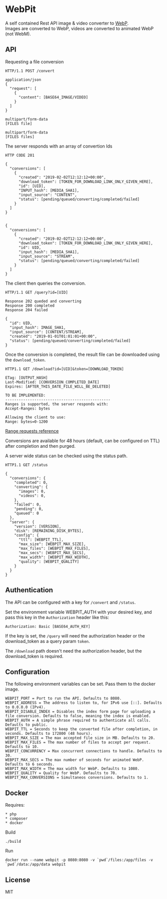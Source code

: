 # WebPit

A self contained Rest API image & video converter to [WebP](https://developers.google.com/speed/webp/).  
Images are converted to WebP, videos are converted to animated WebP (not WebM).


## API


Requesting a file conversion

```
HTTP/1.1 POST /convert

application/json
{
  "request": [
    {
      "content": [BASE64_IMAGE/VIDEO]
    }
  ]
}

multipart/form-data
[FILES file]

multipart/form-data
[FILES files]
```


The server responds with an array of convertion Ids
```
HTTP CODE 201

{
  "conversions": [
    {
      "created": "2019-02-02T12:12:12+00:00",
      "download_token": [TOKEN_FOR_DOWNLOAD_LINK_ONLY_GIVEN_HERE],
      "id": [UID],
      "INPUT_hash": [MEDIA_SHA1],
      "input_source": "CONTENT",
      "status": [pending/queued/converting/completed/failed]
    }
  ]
}


{
  "conversions": [
    {
      "created": "2019-02-02T12:12:12+00:00",
      "download_token": [TOKEN_FOR_DOWNLOAD_LINK_ONLY_GIVEN_HERE],
      "id": UID,
      "input_hash": [MEDIA_SHA1],
      "input_source": "STREAM",
      "status": [pending/queued/converting/completed/failed]
    }
  ]
}
```


The client then queries the conversion.

```
HTTP/1.1 GET /query?id=[UID]

Response 202 queded and converting
Response 200 completed
Response 204 failed

{
  "id": UID,
  "input_hash": IMAGE_SHA1,
  "input_source": [CONTENT/STREAM],
  "created": "2019-01-01T01:01:01+00:00",
  "status": [pending/queued/converting/completed/failed]
}
```


Once the conversion is completed, the result file can be downloaded using the `download_token`.

```
HTTP1.1 GET /download?id=[UID]&token=[DOWNLOAD_TOKEN]

ETag: [OUTPUT_HASH]
Last-Modified: [CONVERSION_COMPLETED_DATE]
Expires: [AFTER_THIS_DATE_FILE_WILL_BE_DELETED]
```

```
TO BE IMPLEMENTED:
-----------------------------------------------
Ranges is supported, the server responds with:
Accept-Ranges: bytes

Allowing the client to use:
Range: bytes=0-1200
```

[Range requests reference](https://developer.mozilla.org/en-US/docs/Web/HTTP/Range_requests)

Conversions are available for 48 hours (default, can be configured on TTL) after completion and then purged.


A server wide status can be checked using the status path.

```
HTTP1.1 GET /status

{
  "conversions": {
    "completed": 0,
    "converting": {
      "images": 0,
      "videos": 0,
    },
    "failed": 0,
    "pending": 0,
    "queued": 0
  },
  "server": {
    "version": [VERSION],
    "disk": [REMAINING_DISK_BYTES],
    "config": {
      "ttl": [WEBPIT_TTL],
      "max_size": [WEBPIT_MAX_SIZE],
      "max_files": [WEBPIT_MAX_FILES],
      "max_secs": [WEBPIT_MAX_SECS],
      "max_width": [WEBPIT_MAX_WIDTH],
      "quality": [WEBPIT_QUALITY]
    }
  }
}

```


## Authentication

The API can be configured with a key for `/convert` and `/status`.

Set the environment variable WEBPIT_AUTH with your desired key, and pass this key in the `Authorization` header like this:

```
Authorization: Basic [BASE64_AUTH_KEY]
```

If the key is set, the `/query` will need the authorization header or the download_token as a query param `token`.

The `/download` path doesn't need the authorization header, but the download_token is required.


## Configuration

The following environment variables can be set. Pass them to the docker image.

```
WEBPIT_PORT = Port to run the API. Defaults to 8080.
WEBPIT_ADDRESS = The address to listen to, for IPv6 use [::]. Defaults to 0.0.0.0 (IPv4).
WEBPIT_DISABLE_INDEX = Disables the index form page for uploading a file conversion. Defaults to false, meaning the index is enabled.
WEBPIT_AUTH = A simple phrase required to authenticate all calls. Defaults to public.
WEBPIT_TTL = Seconds to keep the converted file after completion, in seconds. Defaults to 172800 (48 hours).
WEBPIT_MAX_SIZE = The max accepted file size in MB. Defaults to 20.
WEBPIT_MAX_FILES = The max number of files to accept per request. Defaults to 10.
WEBPIT_CONCURRENCY = Max concurrent connections to handle. Defaults to 30.
WEBPIT_MAX_SECS = The max number of seconds for animated WebP. Defaults to 6 seconds.
WEBPIT_MAX_WIDTH = The max width for WebP. Defaults to 1080.
WEBPIT_QUALITY = Quality for WebP. Defaults to 70.
WEBPIT_MAX_CONVERSIONS = Simultaneos conversions. Defaults to 1.
```


## Docker

Requires:

```
* php
* composer
* docker
```

Build

```
./build
```

Run

```
docker run --name webpit -p 8080:8080 -v `pwd`/files:/app/files -v `pwd`/data:/app/data webpit
```


## License

MIT

